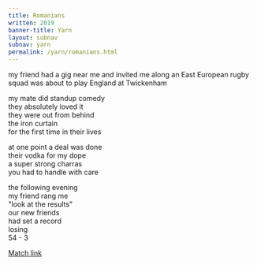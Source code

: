 ```yaml
---
title: Romanians
written: 2019
banner-title: Yarn
layout: subnav
subnav: yarn
permalink: /yarn/romanians.html
---
```


<div class="poem">
my friend had a gig near me  
and invited me along  
an East European rugby squad  
was about to play England  
at Twickenham

my mate did standup comedy  
they absolutely loved it  
they were out from behind  
the iron curtain  
for the first time in their lives  

at one point a deal was done  
their vodka for my dope  
a super strong charras  
you had to handle with care  

the following evening  
my friend rang me  
"look at the results"  
our new friends  
had set a record  
losing  
54 - 3
</div>

[Match link](http://stats.espnscrum.com/scrum/rugby/match/22864.html)
